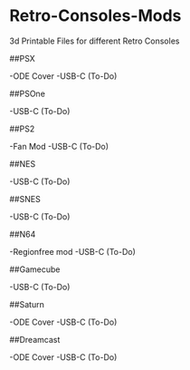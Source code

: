 # Retro-Consoles-Mods

3d Printable Files for different Retro Consoles

##PSX

-ODE Cover
-USB-C (To-Do)

##PSOne

-USB-C (To-Do)

##PS2

-Fan Mod
-USB-C (To-Do)

##NES

-USB-C (To-Do)

##SNES

-USB-C (To-Do)

##N64

-Regionfree mod
-USB-C (To-Do)

##Gamecube

-USB-C (To-Do)

##Saturn

-ODE Cover
-USB-C (To-Do)

##Dreamcast

-ODE Cover
-USB-C (To-Do)
